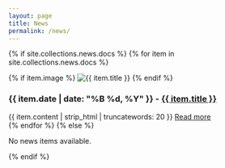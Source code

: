 ```yaml
---
layout: page
title: News
permalink: /news/
---
```

{% if site.collections.news.docs %}
  {% for item in site.collections.news.docs %}
    <div class="news-item">
      {% if item.image %}
        <img src="{{ item.image | relative_url }}" alt="{{ item.title }}" class="news-image">
      {% endif %}
      <div class="news-content">
        <h3>{{ item.date | date: "%B %d, %Y" }} - <a href="{{ item.url | relative_url }}">{{ item.title }}</a></h3>
        {{ item.content | strip_html | truncatewords: 20 }} <a href="{{ item.url | relative_url }}">Read more</a>
      </div>
    </div>
  {% endfor %}
{% else %}
  <p>No news items available.</p>
{% endif %}